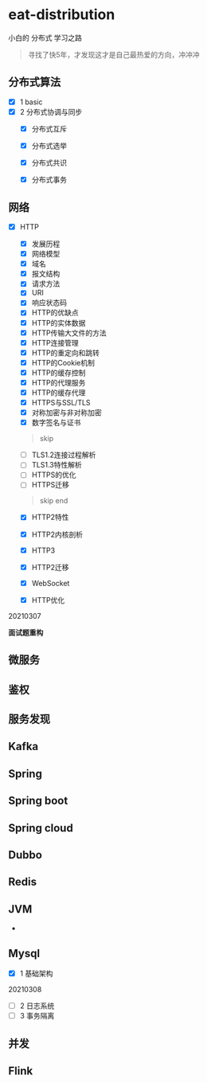 # eat-distribution

小白的 分布式 学习之路

> 寻找了快5年，才发现这才是自己最热爱的方向，冲冲冲



## 分布式算法

- [x] 1 basic
- [x] 2 分布式协调与同步
  - [x] 分布式互斥
  - [x] 分布式选举
  - [x] 分布式共识
  - [x] 分布式事务



## 网络

- [x] HTTP
  - [x] 发展历程
  - [x] 网络模型
  - [x] 域名
  - [x] 报文结构
  - [x] 请求方法
  - [x] URI
  - [x] 响应状态码
  - [x] HTTP的优缺点
  - [x] HTTP的实体数据
  - [x] HTTP传输大文件的方法
  - [x] HTTP连接管理
  - [x] HTTP的重定向和跳转
  - [x] HTTP的Cookie机制
  - [x] HTTP的缓存控制
  - [x] HTTP的代理服务
  - [x] HTTP的缓存代理
  - [x] HTTPS与SSL/TLS
  - [x] 对称加密与非对称加密
  - [x] 数字签名与证书

  > skip

  - [ ] TLS1.2连接过程解析
  - [ ] TLS1.3特性解析
  - [ ] HTTPS的优化
  - [ ] HTTPS迁移

  > skip end

  - [x] HTTP2特性
  - [x] HTTP2内核剖析
  - [x] HTTP3
  - [x] HTTP2迁移
  - [x] WebSocket
  - [x] HTTP优化



20210307 

**面试题重构**









## 微服务



## 鉴权



## 服务发现



## Kafka



## Spring



## Spring boot



## Spring cloud



## Dubbo



## Redis



## JVM

- 



## Mysql

- [x] 1 基础架构

20210308

- [ ] 2 日志系统
- [ ] 3 事务隔离

## 并发





## Flink